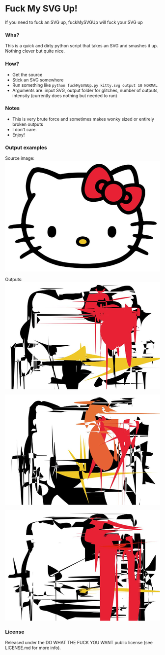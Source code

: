 # Fuck My SVG Up!
If you need to fuck an SVG up, fuckMySVGUp will fuck your SVG up

### Wha?
This is a quick and dirty python script that takes an SVG and smashes it up. Nothing clever but quite nice.

### How?
- Get the source
- Stick an SVG somewhere
- Run something like `python fuckMySVGUp.py kitty.svg output 10 NORMAL`
- Arguments are: input SVG, output folder for glitches, number of outputs, intensity (currently does nothing but needed to run)

### Notes
- This is very brute force and sometimes makes wonky sized or entirely broken outputs
- I don't care.
- Enjoy!

### Output examples
Source image:
![original](https://raw.githubusercontent.com/danhett/fuckMySVGUp/master/examples/orig.jpg)

Outputs:
![image1](https://raw.githubusercontent.com/danhett/fuckMySVGUp/master/examples/glitch1.jpg)

![image2](https://raw.githubusercontent.com/danhett/fuckMySVGUp/master/examples/glitch2.jpg)

![image2](https://raw.githubusercontent.com/danhett/fuckMySVGUp/master/examples/glitch3.jpg)

### License
Released under the DO WHAT THE FUCK YOU WANT public license (see LICENSE.md for more info).
